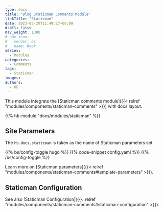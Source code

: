 ```yaml
---
type: docs
title: "Blog Staticman Comments Module"
linkTitle: "Staticman"
date: 2023-05-29T11:49:27+08:00
draft: false
nav_weight: 1000
# nav_icon:
#   vendor: bs
#   name: book
series:
  - Modules
categories:
  - Comments
tags:
  - Staticman
images:
authors:
  - HB
---
```


This module integrate the [Staticman comments module]({{< relref "modules/components/staticman-comments" >}}) with docs layout.

<!--more-->

{{% hb-module "docs/modules/staticman" %}}

## Site Parameters

The `hb.docs.staticman` is taken as the name of Staticman parameters set.

{{% bs/config-toggle hugo %}}
{{% code-snippet config.yaml %}}
{{% /bs/config-toggle %}}

Learn more on [Staticman parameters]({{< relref "modules/components/staticman-comments#template-parameters" >}}).

## Staticman Configuration

See also [Staticman Configuration]({{< relref "modules/components/staticman-comments#staticman-configuration" >}}).
